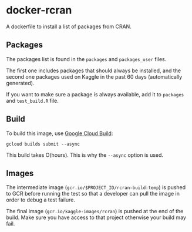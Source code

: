 # docker-rcran
A dockerfile to install a list of packages from CRAN.

## Packages

The packages list is found in the `packages` and `packages_user` files.

The first one includes packages that should always be installed, and the second one packages used on Kaggle in the past 60 days (automatically generated).

If you want to make sure a package is always available, add it to `packages` and `test_build.R` file.


## Build

To build this image, use [Google Cloud Build](https://cloud.google.com/cloud-build/):

```
gcloud builds submit --async
```

This build takes O(hours). This is why the `--async` option is used.

## Images

The intermediate image (`gcr.io/$PROJECT_ID/rcran-build:temp`) is pushed to GCR before running the test
so that a developer can pull the image in order to debug a test failure.

The final image (`gcr.io/kaggle-images/rcran`) is pushed at the end of the build. Make sure you have access
to that project otherwise your build may fail.